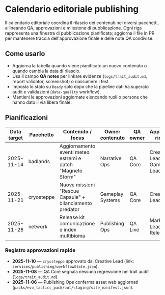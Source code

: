 # Calendario editoriale publishing

Il calendario editoriale coordina il rilascio dei contenuti nei diversi pacchetti, allineando QA, approvazioni e
milestone di pubblicazione. Ogni riga rappresenta una finestra di pubblicazione pianificata; aggiorna il file in PR per
mantenere traccia dell'approvazione finale e delle note QA condivise.

## Come usarlo

- Aggiorna la tabella quando viene pianificato un nuovo contenuto o quando cambia la data di rilascio.
- Usa il campo **QA notes** per linkare evidenze (`logs/trait_audit.md`, report validator, screenshot) o riassumere i test.
- Imposta lo stato su `Ready` solo dopo che la pipeline dati ha superato audit e validazioni (`data-quality` workflow).
- Mantieni le approvazioni aggiornate elencando ruoli o persone che hanno dato il via libera finale.

## Pianificazioni

| Data target | Pacchetto | Contenuto / focus | Owner contenuto | QA owner | Approvazioni richieste | QA notes | Stato |
|-------------|-----------|-------------------|-----------------|----------|------------------------|----------|-------|
| 2025-11-14  | badlands  | Aggiornamento eventi meteo estremi e patch "Magneto Storm" | Narrative Ops | QA Core | Creative Lead, Gameplay Lead | Audit trait #134, smoke CLI esito ✅ | In QA |
| 2025-11-21  | cryosteppe | Nuove missioni "Rescue Capsule" + bilanciamento predator | Gameplay Systems | QA Core | Creative Lead | Validazione ecosistemi `run_all_validators.py` (log 2025-11-10), diff patch approvato | Ready |
| 2025-11-28  | network   | Release kit comunicazione e index multibioma | Publishing Ops | QA Live | Marketing Lead, Release Ops | QA manuale HUD, verifica accessibilità AA, screenshot aggiornati | Draft |

### Registro approvazioni rapide

- **2025-11-10** — `cryosteppe` approvato dal Creative Lead (link: `services/publishing/workflowState.json`).
- **2025-11-08** — QA Core segnala nessuna regressione nel trait audit (`logs/trait_audit.md`).
- **2025-11-06** — Publishing Ops conferma asset web aggiornati (`packs/evo_tactics_pack/out/staging/site_manifest.json`).
